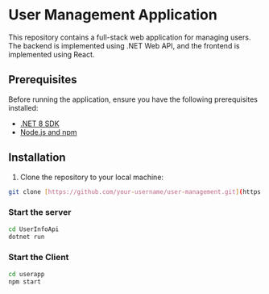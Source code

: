 # User Management Application

This repository contains a full-stack web application for managing users. The backend is implemented using .NET Web API, and the frontend is implemented using React.

## Prerequisites

Before running the application, ensure you have the following prerequisites installed:

- [.NET 8 SDK](https://dotnet.microsoft.com/download/dotnet/5.0)
- [Node.js and npm](https://nodejs.org/)

## Installation

1. Clone the repository to your local machine:

```bash
git clone [https://github.com/your-username/user-management.git](https://github.com/geekyharsh01/DotNet-with-ReactApi.git)
```

### Start the server
```bash
cd UserInfoApi
dotnet run
```
### Start the Client
```bash
cd userapp
npm start
```

